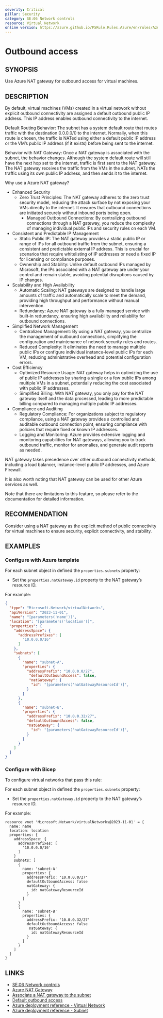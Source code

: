 ```yaml
---
severity: Critical
pillar: Security
category: SE:06 Network controls
resource: Virtual Network
online version: https://azure.github.io/PSRule.Rules.Azure/en/rules/Azure.VNET.NAT/
---
```


# Outbound access

## SYNOPSIS

Use Azure NAT gateway for outbound access for virtual machines.

## DESCRIPTION

By default, virtual machines (VMs) created in a virtual network without explicit outbound connectivity are assigned a default outbound public IP address. This IP address enables outbound connectivity to the internet.

Default Routing Behavior:
The subnet has a system default route that routes traffic with the destination 0.0.0.0/0 to the internet.
Normally, when this route is chosen, the traffic is NATed using either a default public IP address or the VM’s public IP address (if it exists) before being sent to the internet.

Behavior with NAT Gateway:
Once a NAT gateway is associated with the subnet, the behavior changes. Although the system default route will still have the next hop set to the internet, traffic is first sent to the NAT gateway.
The NAT gateway receives the traffic from the VMs in the subnet, NATs the traffic using its own public IP address, and then sends it to the internet.

Why use a Azure NAT gateway?

- Enhanced Security
  - Zero Trust Principles: The NAT gateway adheres to the zero trust security model, reducing the attack surface by not exposing your VMs directly to the internet. It ensures that outbound connections are initiated securely without inbound ports being open.
	- Managed Outbound Connections: By centralizing outbound connections through a NAT gateway, you reduce the complexity of managing individual public IPs and security rules on each VM.
- Consistent and Predictable IP Management
	- Static Public IP: The NAT gateway provides a static public IP or range of IPs for all outbound traffic from the subnet, ensuring a consistent and predictable external IP address. This is crucial for scenarios that require whitelisting of IP addresses or need a fixed IP for licensing or compliance purposes.
	-	Ownership and Stability: Unlike default outbound IPs managed by Microsoft, the IPs associated with a NAT gateway are under your control and remain stable, avoiding potential disruptions caused by IP changes.
- Scalability and High Availability
	- Automatic Scaling: NAT gateways are designed to handle large amounts of traffic and automatically scale to meet the demand, providing high throughput and performance without manual intervention.
	- Redundancy: Azure NAT gateway is a fully managed service with built-in redundancy, ensuring high availability and reliability for outbound connections.
- Simplified Network Management
	- Centralized Management: By using a NAT gateway, you centralize the management of outbound connections, simplifying the configuration and maintenance of network security rules and routes.
	- Reduced Complexity: It eliminates the need to manage multiple public IPs or configure individual instance-level public IPs for each VM, reducing administrative overhead and potential configuration errors.
- Cost Efficiency
	- Optimized Resource Usage: NAT gateway helps in optimizing the use of public IP addresses by sharing a single or a few public IPs among multiple VMs in a subnet, potentially reducing the cost associated with public IP addresses.
	- Simplified Billing: With NAT gateway, you only pay for the NAT gateway itself and the data processed, leading to more predictable billing compared to managing multiple public IP addresses.
- Compliance and Auditing
	- Regulatory Compliance: For organizations subject to regulatory compliance, using a NAT gateway provides a controlled and auditable outbound connection point, ensuring compliance with policies that require fixed or known IP addresses.
	- Logging and Monitoring: Azure provides extensive logging and monitoring capabilities for NAT gateways, allowing you to track outbound traffic, monitor for anomalies, and generate audit reports as needed.
 
NAT gateway takes precedence over other outbound connectivity methods, including a load balancer, instance-level public IP addresses, and Azure Firewall.

It is also worth noting that NAT gateway can be used for other Azure services as well.

Note that there are limitations to this feature, so please refer to the documentation for detailed information.

## RECOMMENDATION

Consider using a NAT gateway as the explicit method of public connectivity for virtual machines to ensure security, explicit connectivity, and stability.

## EXAMPLES

### Configure with Azure template

For each subnet object in defined the `properties.subnets` property:
  - Set the `properties.natGateway.id` property to the NAT gateway’s resource ID.

For example:

```json
{
  "type": "Microsoft.Network/virtualNetworks",
  "apiVersion": "2023-11-01",
  "name": "[parameters('name')]",
  "location": "[parameters('location')]",
  "properties": {
    "addressSpace": {
      "addressPrefixes": [
        "10.0.0.0/16"
      ]
    },
    "subnets": [
      {
        "name": "subnet-A",
        "properties": {
          "addressPrefix": "10.0.0.0/27",
           "defaultOutboundAccess": false,
           "natGateway": {
            "id": "[parameters('natGatewayResourceId')]",
          }
        }
      },
      {
        "name": "subnet-B",
        "properties": {
          "addressPrefix": "10.0.0.32/27",
          "defaultOutboundAccess": false,
          "natGateway": {
            "id": "[parameters('natGatewayResourceId')]",
          }
        }
      }
    ]
  }
}
```

### Configure with Bicep

To configure virtual networks that pass this rule:

For each subnet object in defined the `properties.subnets` property:
  - Set the `properties.natGateway.id` property to the NAT gateway’s resource ID.

For example:

```bicep
resource vnet 'Microsoft.Network/virtualNetworks@2023-11-01' = {
  name: name
  location: location
  properties: {
    addressSpace: {
      addressPrefixes: [
        '10.0.0.0/16'
      ]
    }
    subnets: [
      {
        name: 'subnet-A'
        properties: {
          addressPrefix: '10.0.0.0/27'
          defaultOutboundAccess: false
          natGateway: {
            id: natGatewayResourceId
          }
        }
      }
      {
        name: 'subnet-B'
        properties: {
          addressPrefix: '10.0.0.32/27'
          defaultOutboundAccess: false
           natGateway: {
            id: natGatewayResourceId
          }
        }
      }
    ]
  }
}
```

## LINKS

- [SE:06 Network controls](https://learn.microsoft.com/azure/well-architected/security/networking)
- [Azure NAT Gateway](https://learn.microsoft.com/azure/nat-gateway/nat-overview)
- [Associate a NAT gateway to the subnet](https://learn.microsoft.com/azure/load-balancer/load-balancer-outbound-connections#2-associate-a-nat-gateway-to-the-subnet)
- [Default outbound access](https://learn.microsoft.com/azure/virtual-network/ip-services/default-outbound-access)
- [Azure deployment reference - Virtual Network](https://learn.microsoft.com/azure/templates/microsoft.network/virtualnetworks)
- [Azure deployment reference - Subnet](https://learn.microsoft.com/azure/templates/microsoft.network/virtualnetworks/subnets)
